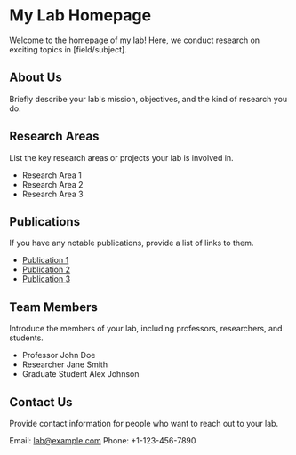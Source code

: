 # My Lab Homepage

Welcome to the homepage of my lab! Here, we conduct research on exciting topics in [field/subject]. 

## About Us

Briefly describe your lab's mission, objectives, and the kind of research you do.

## Research Areas

List the key research areas or projects your lab is involved in.

- Research Area 1
- Research Area 2
- Research Area 3

## Publications

If you have any notable publications, provide a list of links to them.

- [Publication 1](link-to-publication-1)
- [Publication 2](link-to-publication-2)
- [Publication 3](link-to-publication-3)

## Team Members

Introduce the members of your lab, including professors, researchers, and students.

- Professor John Doe
- Researcher Jane Smith
- Graduate Student Alex Johnson

## Contact Us

Provide contact information for people who want to reach out to your lab.

Email: lab@example.com
Phone: +1-123-456-7890
